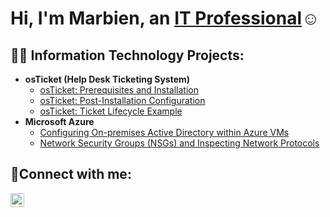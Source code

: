 <h1>Hi, I'm Marbien, an <a href="https://www.linkedin.com/in/marbien-jimeno/">IT Professional</a>☺</h1>

<h2>👨‍💻 Information Technology Projects:</h2>

- <b>osTicket (Help Desk Ticketing System)</b>
  - [osTicket: Prerequisites and Installation](https://github.com/marbienjimeno/osticket-prereqs)
  - [osTicket: Post-Installation Configuration](https://github.com/marbienjimeno/post-install-config)
  - [osTicket: Ticket Lifecycle Example](https://github.com/marbienjimeno/ticket-lifecycle)
- <b>Microsoft Azure</b>
  - [Configuring On-premises Active Directory within Azure VMs](https://github.com/marbienjimeno/configure-ad)
  - [Network Security Groups (NSGs) and Inspecting Network Protocols](https://github.com/marbienjimeno/azure-network-protocols)

<h2>🤳Connect with me:</h2>

[<img align="left" alt="Marbien | LinkedIn" width="22px" src="https://cdn.jsdelivr.net/npm/simple-icons@v3/icons/linkedin.svg" />][linkedin]

[linkedin]: https://www.linkedin.com/in/marbien-jimeno/

